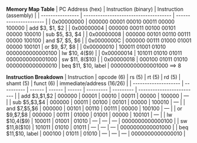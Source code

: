 **Memory Map Table**
| PC Address (hex) | Instruction (binary)                  | Instruction (assembly) |
| ---------------- | ------------------------------------- | ---------------------- |
| 0x00000000       | 000000 00001 00010 00011 00000 100000 | add \$3, \$1, \$2      |
| 0x00000004       | 000000 00011 00100 00101 00000 100010 | sub \$5, \$3, \$4      |
| 0x00000008       | 000000 00101 00110 00111 00000 100100 | and \$7, \$5, \$6      |
| 0x0000000C       | 000000 00111 01000 01001 00000 100101 | or \$9, \$7, \$8       |
| 0x00000010       | 100011 01001 01010 0000000000000100   | lw \$10, 4(\$9)        |
| 0x00000014       | 101011 01010 01011 0000000000001000   | sw \$11, 8(\$10)       |
| 0x00000018       | 000100 01011 01010 0000000000000010   | beq \$11, \$10, label  |
000000000000001000 ==> 8

**Instruction Breakdown**
| Instruction          | opcode (6) | rs (5) | rt (5) | rd (5) | shamt (5) | funct (6) | immediate/address (16/26) |
| -------------------- | ---------- | ------ | ------ | ------ | --------- | --------- | ------------------------- |
| add \$3,\$1,\$2      | 000000     | 00001  | 00010  | 00011  | 00000     | 100000    | —                         |
| sub \$5,\$3,\$4      | 000000     | 00011  | 00100  | 00101  | 00000     | 100010    | —                         |
| and \$7,\$5,\$6      | 000000     | 00101  | 00110  | 00111  | 00000     | 100100    | —                         |
| or \$9,\$7,\$8       | 000000     | 00111  | 01000  | 01001  | 00000     | 100101    | —                         |
| lw \$10,4(\$9)       | 100011     | 01001  | 01010  | —      | —         | —         | 0000000000000100          |
| sw \$11,8(\$10)      | 101011     | 01010  | 01011  | —      | —         | —         | 0000000000001000          |
| beq \$11,\$10, label | 000100     | 01011  | 01010  | —      | —         | —         | 0000000000000010          |
